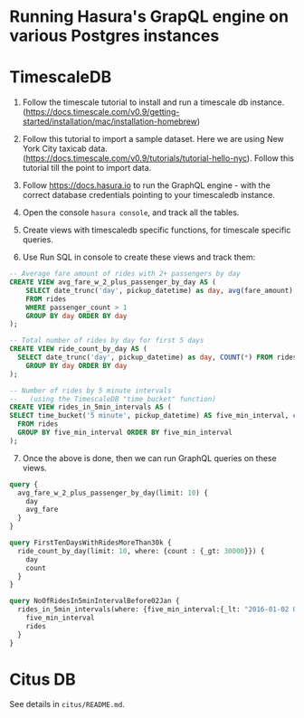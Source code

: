 # Running Hasura's GrapQL engine on various Postgres instances

# TimescaleDB

1. Follow the timescale tutorial to install and run a timescale db instance.
   (https://docs.timescale.com/v0.9/getting-started/installation/mac/installation-homebrew)

2. Follow this tutorial to import a sample dataset. Here we are using New York City taxicab data. (https://docs.timescale.com/v0.9/tutorials/tutorial-hello-nyc).
   Follow this tutorial till the point to import data.

3. Follow https://docs.hasura.io to run the GraphQL engine - with the
   correct database credentials pointing to your timescaledb instance.

4. Open the console `hasura console`, and track all the tables.

5. Create views with timescaledb specific functions, for timescale specific queries.

6. Use Run SQL in console to create these views and track them:

```sql
-- Average fare amount of rides with 2+ passengers by day
CREATE VIEW avg_fare_w_2_plus_passenger_by_day AS (
    SELECT date_trunc('day', pickup_datetime) as day, avg(fare_amount) as avg_fare
    FROM rides
    WHERE passenger_count > 1
    GROUP BY day ORDER BY day
);

-- Total number of rides by day for first 5 days
CREATE VIEW ride_count_by_day AS (
  SELECT date_trunc('day', pickup_datetime) as day, COUNT(*) FROM rides
    GROUP BY day ORDER BY day
);

-- Number of rides by 5 minute intervals
--   (using the TimescaleDB "time_bucket" function)
CREATE VIEW rides_in_5min_intervals AS (
SELECT time_bucket('5 minute', pickup_datetime) AS five_min_interval, count(*) as rides
  FROM rides
  GROUP BY five_min_interval ORDER BY five_min_interval
);
```

7. Once the above is done, then we can run GraphQL queries on these views.

```graphql
query {
  avg_fare_w_2_plus_passenger_by_day(limit: 10) {
    day
    avg_fare
  }
}

query FirstTenDaysWithRidesMoreThan30k {
  ride_count_by_day(limit: 10, where: {count : {_gt: 30000}}) {
    day
    count
  }
}

query NoOfRidesIn5minIntervalBefore02Jan {
  rides_in_5min_intervals(where: {five_min_interval:{_lt: "2016-01-02 00:00"}}) {
    five_min_interval
    rides
  }
}
```

# Citus DB

See details in `citus/README.md`.
